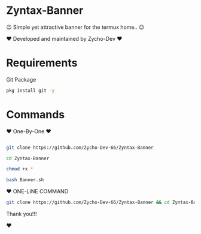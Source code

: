 # Zyntax-Banner

:wink: Simple yet attractive banner for the termux home.. :wink:

:heart: Developed and maintained by Zycho-Dev :heart:

# Requirements

Git Package

```bash
pkg install git -y
```

# Commands

:heart: One-By-One :heart:

```bash

git clone https://github.com/Zycho-Dev-66/Zyntax-Banner

cd Zyntax-Banner

chmod +x *

bash Banner.sh

```

:heart: ONE-LINE COMMAND

```bash
git clone https://github.com/Zycho-Dev-66/Zyntax-Banner && cd Zyntax-Banner && chmod +x && bash Banner.sh
```
Thank you!!!
>>
:heart:


